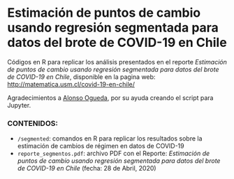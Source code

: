 # Estimación de puntos de cambio usando regresión segmentada para datos del brote de COVID-19 en Chile


Códigos en R para replicar los análisis presentados en el reporte *Estimación de puntos de cambio usando regresión segmentada para datos del brote de COVID-19 en Chile*, disponible en la pagina web: http://matematica.usm.cl/covid-19-en-chile/

Agradecimientos a [Alonso Ogueda](https://github.com/aLoNsolml), por su ayuda creando el script para Jupyter.

### CONTENIDOS:
- `/segmented`: comandos en R para replicar los resultados sobre la estimación de cambios de régimen en datos de COVID-19
- `reporte_segmentos.pdf`: archivo PDF con el Reporte: *Estimación de puntos de cambio usando regresión segmentada para datos del brote de COVID-19 en Chile* (fecha: 28 de Abril, 2020)



